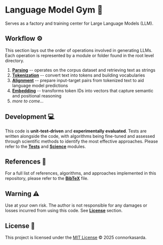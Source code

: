 # Language Model Gym 💪

Serves as a factory and training center for Large Language Models (LLM).

## Workflow ⚙️

This section lays out the order of operations involved in generating LLMs. Each operation is represented by a module or folder found in the root level directory.

1. [**Parsing**](./parsing/) -- operates on the corpus dataset and retrieving text as strings
2. [**Tokenization**](./tokenization/) -- convert text into tokens and building vocabularies
3. [**Alignment**](./alignment/) -- prepare input-target pairs from tokenized text to aid language model predictions
4. [**Embedding**](./embedding/) -- transforms token IDs into vectors that capture semantic and positional reasoning
5. *more to come...*

## Development 💻

This code is **unit-test-driven** and **experimentally evaluated**. Tests are written alongside the code, with algorithms being fine-tuned and assessed through scientific methods to identify the most effective approaches. Please refer to the [**Tests**](./tests/) and [**Science**](./science/) modules.

## References 📃

For a full list of references, algorithms, and approaches implemented in this repository, please refer to the [**BibTeX**](./references.bib) file.

## Warning ⚠️

Use at your own risk. The author is not responsible for any damages or losses incurred from using this code. See [**License**](#License) section.

## License 📜

This project is licensed under the [MIT License](LICENSE) © 2025 connorkasarda.